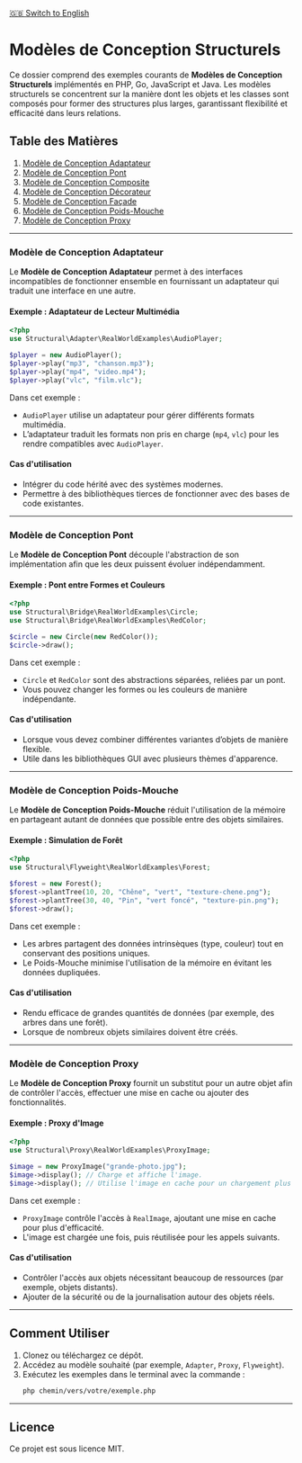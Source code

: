 [🇬🇧 Switch to English](README.md)

# Modèles de Conception Structurels

Ce dossier comprend des exemples courants de **Modèles de Conception Structurels** implémentés en PHP, Go, JavaScript et Java. Les modèles structurels se concentrent sur la manière dont les objets et les classes sont composés pour former des structures plus larges, garantissant flexibilité et efficacité dans leurs relations.

## Table des Matières  
1. [Modèle de Conception Adaptateur](#modèle-de-conception-adaptateur)  
2. [Modèle de Conception Pont](#modèle-de-conception-pont)  
3. [Modèle de Conception Composite](#modèle-de-conception-composite)  
4. [Modèle de Conception Décorateur](#modèle-de-conception-décorateur)  
5. [Modèle de Conception Façade](#modèle-de-conception-façade)  
6. [Modèle de Conception Poids-Mouche](#modèle-de-conception-poids-mouche)  
7. [Modèle de Conception Proxy](#modèle-de-conception-proxy)

---

### Modèle de Conception Adaptateur  
Le **Modèle de Conception Adaptateur** permet à des interfaces incompatibles de fonctionner ensemble en fournissant un adaptateur qui traduit une interface en une autre.

#### Exemple : Adaptateur de Lecteur Multimédia  
```php  
<?php  
use Structural\Adapter\RealWorldExamples\AudioPlayer;

$player = new AudioPlayer();
$player->play("mp3", "chanson.mp3");  
$player->play("mp4", "video.mp4");  
$player->play("vlc", "film.vlc");
```  
Dans cet exemple :  
- `AudioPlayer` utilise un adaptateur pour gérer différents formats multimédia.  
- L’adaptateur traduit les formats non pris en charge (`mp4`, `vlc`) pour les rendre compatibles avec `AudioPlayer`.

#### Cas d'utilisation  
- Intégrer du code hérité avec des systèmes modernes.  
- Permettre à des bibliothèques tierces de fonctionner avec des bases de code existantes.

---

### Modèle de Conception Pont  
Le **Modèle de Conception Pont** découple l'abstraction de son implémentation afin que les deux puissent évoluer indépendamment.

#### Exemple : Pont entre Formes et Couleurs  
```php  
<?php  
use Structural\Bridge\RealWorldExamples\Circle;  
use Structural\Bridge\RealWorldExamples\RedColor;  

$circle = new Circle(new RedColor());
$circle->draw();
```  
Dans cet exemple :  
- `Circle` et `RedColor` sont des abstractions séparées, reliées par un pont.  
- Vous pouvez changer les formes ou les couleurs de manière indépendante.

#### Cas d'utilisation  
- Lorsque vous devez combiner différentes variantes d’objets de manière flexible.  
- Utile dans les bibliothèques GUI avec plusieurs thèmes d'apparence.

---

### Modèle de Conception Poids-Mouche  
Le **Modèle de Conception Poids-Mouche** réduit l'utilisation de la mémoire en partageant autant de données que possible entre des objets similaires.

#### Exemple : Simulation de Forêt  
```php  
<?php  
use Structural\Flyweight\RealWorldExamples\Forest;

$forest = new Forest();
$forest->plantTree(10, 20, "Chêne", "vert", "texture-chene.png");
$forest->plantTree(30, 40, "Pin", "vert foncé", "texture-pin.png");
$forest->draw();
```  
Dans cet exemple :  
- Les arbres partagent des données intrinsèques (type, couleur) tout en conservant des positions uniques.  
- Le Poids-Mouche minimise l'utilisation de la mémoire en évitant les données dupliquées.

#### Cas d'utilisation  
- Rendu efficace de grandes quantités de données (par exemple, des arbres dans une forêt).  
- Lorsque de nombreux objets similaires doivent être créés.

---

### Modèle de Conception Proxy  
Le **Modèle de Conception Proxy** fournit un substitut pour un autre objet afin de contrôler l'accès, effectuer une mise en cache ou ajouter des fonctionnalités.

#### Exemple : Proxy d'Image  
```php  
<?php  
use Structural\Proxy\RealWorldExamples\ProxyImage;

$image = new ProxyImage("grande-photo.jpg");
$image->display(); // Charge et affiche l'image.
$image->display(); // Utilise l'image en cache pour un chargement plus rapide.
```  
Dans cet exemple :  
- `ProxyImage` contrôle l'accès à `RealImage`, ajoutant une mise en cache pour plus d'efficacité.  
- L'image est chargée une fois, puis réutilisée pour les appels suivants.

#### Cas d'utilisation  
- Contrôler l'accès aux objets nécessitant beaucoup de ressources (par exemple, objets distants).  
- Ajouter de la sécurité ou de la journalisation autour des objets réels.

---

## Comment Utiliser  
1. Clonez ou téléchargez ce dépôt.  
2. Accédez au modèle souhaité (par exemple, `Adapter`, `Proxy`, `Flyweight`).  
3. Exécutez les exemples dans le terminal avec la commande :  
   ```bash  
   php chemin/vers/votre/exemple.php  
   ```

---

## Licence  
Ce projet est sous licence MIT.
